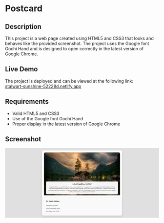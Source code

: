 # Postcard

## Description
This project is a web page created using HTML5 and CSS3 that looks and behaves like the provided screenshot. The project uses the Google font Gochi Hand and is designed to open correctly in the latest version of Google Chrome.

## Live Demo
The project is deployed and can be viewed at the following link:  
[stalwart-sunshine-52228d.netlify.app](https://stalwart-sunshine-52228d.netlify.app/)

## Requirements
- Valid HTML5 and CSS3
- Use of the Google font Gochi Hand
- Proper display in the latest version of Google Chrome

## Screenshot
![Screenshot](./images/image.png)